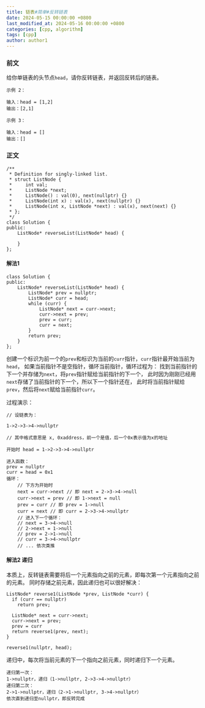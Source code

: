 ```yaml
---
title: 链表#简单#反转链表
date: 2024-05-15 00:00:00 +0800
last_modified_at: 2024-05-16 00:00:00 +0800
categories: [cpp, algorithm]
tags: [cpp]
author: author1
---
```


### 前文

给你单链表的头节点`head`，请你反转链表，并返回反转后的链表。 

```
示例 2：

输入：head = [1,2]
输出：[2,1]

示例 3：

输入：head = []
输出：[]
```

### 正文

```
/**
 * Definition for singly-linked list.
 * struct ListNode {
 *     int val;
 *     ListNode *next;
 *     ListNode() : val(0), next(nullptr) {}
 *     ListNode(int x) : val(x), next(nullptr) {}
 *     ListNode(int x, ListNode *next) : val(x), next(next) {}
 * };
 */
class Solution {
public:
    ListNode* reverseList(ListNode* head) {

    }
};
```

#### 解法1

```
class Solution {
public:
    ListNode* reverseList(ListNode* head) {
        ListNode* prev = nullptr;
        ListNode* curr = head;
        while (curr) {
            ListNode* next = curr->next;
            curr->next = prev;
            prev = curr;
            curr = next;
        }
        return prev;
    }
};
```


创建一个标识为前一个的`prev`和标识为当前的`curr`指针，`curr`指针最开始当前为`head`，
如果当前指针不是空指针，循环当前指针，循环过程为：
找到当前指针的下一个并存储为`next`，将`prev`指针赋给当前指针的下一个，
此时因为刚刚已经用`next`存储了当前指针的下一个，所以下一个指针还在，
此时将当前指针赋给`prev`，然后将`next`赋给当前指针`curr`。

过程演示：
```
// 设链表为：

1->2->3->4->nullptr

// 其中格式意思是 x, 0xaddress，前一个是值，后一个0x表示值为x的地址

开始时 head = 1->2->3->4->nullptr

进入函数：
prev = nullptr
curr = head = 0x1
循环：
	// 下方为开始时
	next = curr->next // 即 next = 2->3->4->null
	curr->next = prev // 即 1->next = null
	prev = curr // 即 prev = 1->null
	curr = next // 即 curr = 2->3->4->nullptr
	// 进入下一个循环：
	// next = 3->4->null
	// 2->next = 1->null
	// prev = 2->1->null
	// curr = 3->4->nullptr
	// ... 依次类推
```

#### 解法2 递归

本质上，反转链表需要将后一个元素指向之前的元素，即每次第一个元素指向之前的元素。
同时存储之前元素，因此递归也可以很好解决：
```
ListNode* reverse1(ListNode *prev, ListNode *curr) {
  if (curr == nullptr)
    return prev;
  
  ListNode* next = curr->next;
  curr->next = prev;
  prev = curr
  return reverse1(prev, next);
}

reverse1(nullptr, head);
```

递归中，每次将当前元素的下一个指向之前元素，同时递归下一个元素。
```
递归第一次：
1->nullptr，递归（1->nullptr, 2->3->4->nullptr）
递归第二次：
2->1->nullptr，递归（2->1->nullptr, 3->4->nullptr）
依次直到递归至nullptr，即反转完成
```

